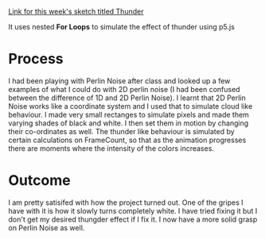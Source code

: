 [Link for this week's sketch titled Thunder](https://editor.p5js.org/AakSin/sketches/3ZqkH7YKn)

It uses nested **For Loops** to simulate the effect of thunder using p5.js

# Process

I had been playing with Perlin Noise after class and looked up a few examples of what I could do with 2D perlin noise (I had been confused between the difference of
1D and 2D Perlin Noise). I learnt that 2D Perlin Noise works like a coordinate system and I used that to simulate cloud like behaviour. I made very small rectanges to
simulate pixels and made them varying shades of black and white. I then set them in motion by changing their co-ordinates as well. The thunder like behaviour is simulated
by certain calculations on FrameCount, so that as the animation progresses there are moments where the intensity of the colors increases.

# Outcome

I am pretty satisifed with how the project turned out. One of the gripes I have with it is how it slowly turns completely white. I have tried fixing it but I don't get my
desired thungder effect if I fix it. I now have a more solid grasp on Perlin Noise as well.
